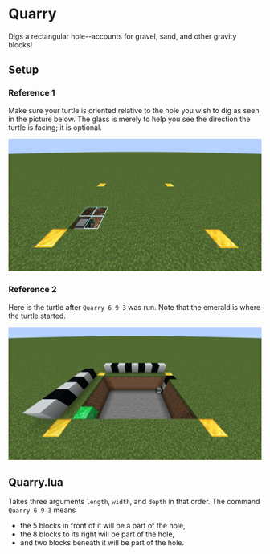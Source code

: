 # Quarry
Digs a rectangular hole--accounts for gravel, sand, and other gravity blocks!

## Setup
### Reference 1
Make sure your turtle is oriented relative to the hole you wish to dig as seen in the picture below. The glass is merely to help you see the direction the turtle is facing; it is optional.

![reference image 1](q1.png)

### Reference 2
Here is the turtle after `Quarry 6 9 3` was run. Note that the emerald is where the turtle started.

![reference image 2](q2new.png)

## Quarry.lua
Takes three arguments `length`, `width`, and `depth` in that order.
The command `Quarry 6 9 3` means
- the 5 blocks in front of it will be a part of the hole,
- the 8 blocks to its right will be part of the hole,
- and two blocks beneath it will be part of the hole.
